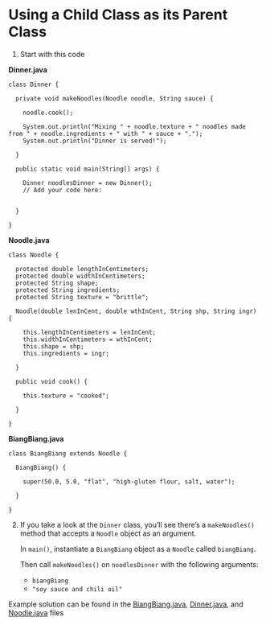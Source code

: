 # Using a Child Class as its Parent Class

1. Start with this code

**Dinner.java**

```
class Dinner {
  
  private void makeNoodles(Noodle noodle, String sauce) {
    
    noodle.cook();
    
    System.out.println("Mixing " + noodle.texture + " noodles made from " + noodle.ingredients + " with " + sauce + ".");
    System.out.println("Dinner is served!");
    
  }
  
  public static void main(String[] args) {
    
    Dinner noodlesDinner = new Dinner();
    // Add your code here:
    
    
  }
  
}
```

**Noodle.java**

```
class Noodle {
  
  protected double lengthInCentimeters;
  protected double widthInCentimeters;
  protected String shape;
  protected String ingredients;
  protected String texture = "brittle";
  
  Noodle(double lenInCent, double wthInCent, String shp, String ingr) {
    
    this.lengthInCentimeters = lenInCent;
    this.widthInCentimeters = wthInCent;
    this.shape = shp;
    this.ingredients = ingr;
    
  }
  
  public void cook() {
    
    this.texture = "cooked";
    
  }
  
}
```

**BiangBiang.java**

```
class BiangBiang extends Noodle {
  
  BiangBiang() {
    
    super(50.0, 5.0, "flat", "high-gluten flour, salt, water");
    
  }
  
}
```

2. If you take a look at the ```Dinner``` class, you’ll see there’s a ```makeNoodles()``` method that accepts a ```Noodle``` object as an argument.

	In ```main()```, instantiate a ```BiangBiang``` object as a ```Noodle``` called ```biangBiang```.

	Then call ```makeNoodles()``` on ```noodlesDinner``` with the following arguments:

	- ```biangBiang```
	- ```"soy sauce and chili oil"```


Example solution can be found in the [BiangBiang.java](https://github.com/keldavis/Java-Practice/blob/master/Foundations/9.%20Inheritance%20and%20Polymorphism/Using%20a%20Child%20Class%20as%20its%20Parent%20Class/BiangBiang.java), [Dinner.java](https://github.com/keldavis/Java-Practice/blob/master/Foundations/9.%20Inheritance%20and%20Polymorphism/Using%20a%20Child%20Class%20as%20its%20Parent%20Class/Dinner.java), and [Noodle.java](https://github.com/keldavis/Java-Practice/blob/master/Foundations/9.%20Inheritance%20and%20Polymorphism/Using%20a%20Child%20Class%20as%20its%20Parent%20Class/Noodle.java) files